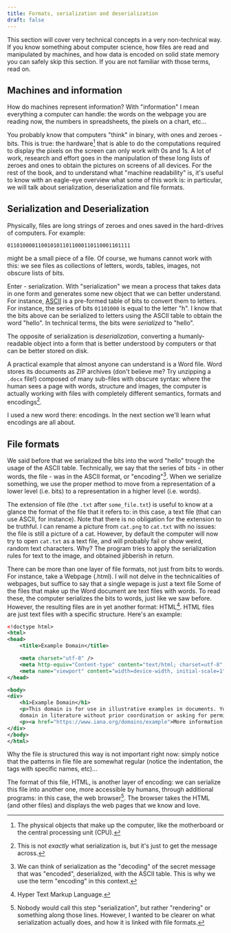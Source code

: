 ```yaml
---
title: Formats, serialization and deserialization
draft: false
---
```


This section will cover very technical concepts in a very non-technical way.
If you know something about computer science, how files are read and manipulated by machines, and how data is encoded on solid state memory you can safely skip this section.
If you are not familiar with those terms, read on.

## Machines and information
How do machines represent information? With "information" I mean everything a computer can handle: the words on the webpage you are reading now, the numbers in spreadsheets, the pixels on a chart, etc...

You probably know that computers "think" in binary, with ones and zeroes - bits.
This is true: the hardware[^hardware] that is able to do the computations required to display the pixels on the screen can only work with 0s and 1s.
A lot of work, research and effort goes in the manipulation of these long lists of zeroes and ones to obtain the pictures on screens of all devices.
For the rest of the book, and to understand what "machine readability" is, it's useful to know with an eagle-eye overview what some of this work is: in particular, we will talk about serialization, deserialization and file formats.

## Serialization and Deserialization
Physically, files are long strings of zeroes and ones saved in the hard-drives of computers.
For example:
```
0110100001100101011011000110110001101111
```
might be a small piece of a file. Of course, we humans cannot work with this: we see files as collections of letters, words, tables, images, not obscure lists of bits.

Enter - serialization. With "serialization" we mean a process that takes data in one form and generates some new object that we can better understand.
For instance, [ASCII](https://en.wikipedia.org/wiki/ASCII) is a pre-formed table of bits to convert them to letters.
For instance, the series of bits `01101000` is equal to the letter "h".
I know that the bits above can be serialized to letters using the ASCII table to obtain the word "hello".
In technical terms, the bits were *serialized* to "hello".

The opposite of serialization is *deserialization*, converting a humanly-readable object into a form that is better understood by computers or that can be better stored on disk.

A practical example that almost anyone can understand is a Word file.
Word stores its documents as ZIP archives (don't believe me? Try unzipping a `.docx` file!) composed of many sub-files with obscure syntax: where the human sees a page with words, structure and images, the computer is actually working with files with completely different semantics, formats and encodings[^simplification].

I used a new word there: encodings. In the next section we'll learn what encodings are all about.

## File formats
We said before that we serialized the bits into the word "hello" trough the usage of the ASCII table.
Technically, we say that the series of bits - in other words, the file - was in the ASCII format, or "encoding"[^1].
When we serialize something, we use the proper method to move from a representation of a lower level (i.e. bits) to a representation in a higher level (i.e. words).

The extension of file (the `.txt` after `some_file.txt`) is useful to know at a glance the format of the file that it refers to: in this case, a text file (that can use ASCII, for instance).
Note that there is no obligation for the extension to be truthful.
I can rename a picture from `cat.png` to `cat.txt` with no issues: the file is still a picture of a cat.
However, by default the computer will now try to open `cat.txt` as a text file, and will probably fail or show weird, random text characters.
Why? The program tries to apply the serialization rules for text to the image, and obtained jibberish in return.

There can be more than one layer of file formats, not just from bits to words.
For instance, take a Webpage (.html).
I will not delve in the technicalities of webpages, but suffice to say that a single wepage is just a text file
Some of the files that make up the Word document are text files with words.
To read these, the computer serializes the bits to words, just like we saw before.
However, the resulting files are in yet another format: HTML[^html].
HTML files are just text files with a specific structure. Here's an example:
```xml
<!doctype html>
<html>
<head>
    <title>Example Domain</title>

    <meta charset="utf-8" />
    <meta http-equiv="Content-type" content="text/html; charset=utf-8" />
    <meta name="viewport" content="width=device-width, initial-scale=1" />
</head>

<body>
<div>
    <h1>Example Domain</h1>
    <p>This domain is for use in illustrative examples in documents. You may use this
    domain in literature without prior coordination or asking for permission.</p>
    <p><a href="https://www.iana.org/domains/example">More information...</a></p>
</div>
</body>
</html>
```
Why the file is structured this way is not important right now: simply notice that the patterns in file file are somewhat regular (notice the indentation, the tags with specific names, etc)...

The format of this file, HTML, is another layer of encoding: we can serialize this file into another one, more accessible by humans, through additional programs: in this case, the web browser[^3].
The browser takes the HTML (and other files) and displays the web pages that we know and love.

[^hardware]: The physical objects that make up the computer, like the motherboard or the central processing unit (CPU).
[^simplification]: This is not *exactly* what serialization is, but it's just to get the message across.
[^1]: We can think of serialization as the "decoding" of the secret message that was "encoded", deserialized, with the ASCII table. This is why we use the term "encoding" in this context.
[^2]: If you right click on a webpage and "show source", you will see the (very complicated) text file underneath the webpage that you see.
[^html]: Hyper Text Markup Language.
[^3]: Nobody would call this step "serialization", but rather "rendering" or something along those lines. However, I wanted to be clearer on what serialization actually does, and how it is linked with file formats.
